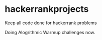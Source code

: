 # hackerrankprojects
Keep all code done for hackerrank problems

Doing Alogrithmic Warmup challenges now.
